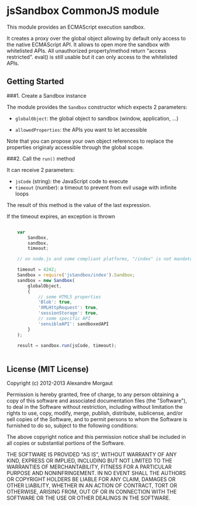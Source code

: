 # jsSandbox CommonJS module #This module provides an ECMAScript execution sandbox.It creates a proxy over the global object allowing by default only access to the native ECMAScript API.It allows to open more the sandbox with whitelisted APIs.All unauthorized property/method return "access restricted".eval() is still usable but it can only access to the whitelisted APIs.## Getting Started #####1. Create a Sandbox instance
The module provides the `Sandbox` constructor which expects 2 parameters:
- `globalObject`: the global object to sandbox (window, application, ...)
- `allowedProperties`: the APIs you want to let accessible
Note that you can propose your own object references to replace the properties originaly accessible through the global scope.

###2. Call the `run()` method

It can receive 2 parameters:

- `jsCode` (string): the JavaScript code to execute - `timeout` (number): a timeout to prevent from evil usage with infinite loopsThe result of this method is the value of the last expression.
If the timeout expires, an exception is thrown```javascript    var        Sandbox,        sandbox,        timeout;    // on node.js and some compliant platforms, "/index" is not mandatory
    timeout = 4242;    Sandbox = require('jsSandbox/index').Sandbox;    sandbox = new Sandbox(        globalObject,        {            // some HTML5 properties            'Blob': true,            'XMLHttpRequest': true,            'sessionStorage': true,            // some specific API            'sensibleAPI': sandboxedAPI        }    );    result = sandbox.run(jsCode, timeout);    ```## License (MIT License) ##Copyright (c) 2012-2013 Alexandre MorgautPermission is hereby granted, free of charge, to any person obtaining a copyof this software and associated documentation files (the "Software"), to dealin the Software without restriction, including without limitation the rightsto use, copy, modify, merge, publish, distribute, sublicense, and/or sellcopies of the Software, and to permit persons to whom the Software isfurnished to do so, subject to the following conditions:The above copyright notice and this permission notice shall be included inall copies or substantial portions of the Software.THE SOFTWARE IS PROVIDED "AS IS", WITHOUT WARRANTY OF ANY KIND, EXPRESS ORIMPLIED, INCLUDING BUT NOT LIMITED TO THE WARRANTIES OF MERCHANTABILITY,FITNESS FOR A PARTICULAR PURPOSE AND NONINFRINGEMENT. IN NO EVENT SHALL THEAUTHORS OR COPYRIGHT HOLDERS BE LIABLE FOR ANY CLAIM, DAMAGES OR OTHERLIABILITY, WHETHER IN AN ACTION OF CONTRACT, TORT OR OTHERWISE, ARISING FROM,OUT OF OR IN CONNECTION WITH THE SOFTWARE OR THE USE OR OTHER DEALINGS INTHE SOFTWARE.